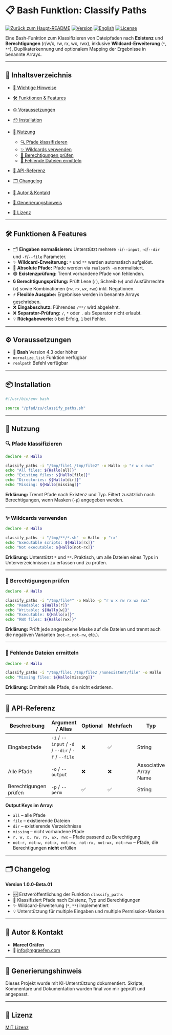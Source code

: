 # 📋 Bash Funktion: Classify Paths

[![Zurück zum Haupt-README](https://img.shields.io/badge/Main-README-blue?style=flat\&logo=github)](https://github.com/Marcel-Graefen/Bash-Function-Collection/blob/main/README.de.md)
[![Version](https://img.shields.io/badge/version-0.0.1_beta.01-blue.svg)](#)
[![English](https://img.shields.io/badge/Sprache-English-blue)](./README.md)
[![License](https://img.shields.io/badge/license-MIT-lightgrey.svg)](https://opensource.org/licenses/MIT)

Eine Bash-Funktion zum Klassifizieren von Dateipfaden nach **Existenz** und **Berechtigungen** (r/w/x, rw, rx, wx, rwx), inklusive **Wildcard-Erweiterung** (`*`, `**`), Duplikaterkennung und optionalem Mapping der Ergebnisse in benannte Arrays.

---

## 🚀 Inhaltsverzeichnis

* [📌 Wichtige Hinweise](#-wichtige-hinweise)
* [🛠️ Funktionen & Features](#-funktionen--features)
* [⚙️ Voraussetzungen](#%EF%B8%8F-voraussetzungen)
* [📦 Installation](#-installation)
* [📝 Nutzung](#-nutzung)

  * [🔍 Pfade klassifizieren](#-pfade-klassifizieren)
  * [✨ Wildcards verwenden](#-wildcards-verwenden)
  * [🔑 Berechtigungen prüfen](#-berechtigungen-prüfen)
  * [📛 Fehlende Dateien ermitteln](#-fehlende-dateien-ermitteln)
* [📌 API-Referenz](#-api-referenz)
* [🗂️ Changelog](#-changelog)
* [👤 Autor & Kontakt](#-autor--kontakt)
* [🤖 Generierungshinweis](#-generierungshinweis)
* [📜 Lizenz](#-lizenz)

---

## 🛠️ Funktionen & Features

* 🗂️ **Eingaben normalisieren:** Unterstützt mehrere `-i`/`--input`, `-d`/`--dir` und `-f`/`--file` Parameter.
* ✨ **Wildcard-Erweiterung:** `*` und `**` werden automatisch aufgelöst.
* 🔹 **Absolute Pfade:** Pfade werden via `realpath -m` normalisiert.
* 🟣 **Existenzprüfung:** Trennt vorhandene Pfade von fehlenden.
* 🔒 **Berechtigungsprüfung:** Prüft Lese (`r`), Schreib (`w`) und Ausführrechte (`x`) sowie Kombinationen (`rw`, `rx`, `wx`, `rwx`) inkl. Negationen.
* ⚡ **Flexible Ausgabe:** Ergebnisse werden in benannte Arrays geschrieben.
* ❌ **Eingabeschutz:** Führendes `/**/` wird abgelehnt.
* ❌ **Separator-Prüfung:** `/`, `*` oder `.` als Separator nicht erlaubt.
* 💡 **Rückgabewerte:** `0` bei Erfolg, `1` bei Fehler.

---

## ⚙️ Voraussetzungen

* 🐚 **Bash** Version 4.3 oder höher
* `normalize_list` Funktion verfügbar
* `realpath` Befehl verfügbar

---

## 📦 Installation

```bash
#!/usr/bin/env bash

source "/pfad/zu/classify_paths.sh"
```

---

## 📝 Nutzung

### 🔍 Pfade klassifizieren

```bash
declare -A Hallo

classify_paths -i "/tmp/file1 /tmp/file2" -o Hallo -p "r w x rwx"
echo "All files: ${Hallo[all]}"
echo "Existing files: ${Hallo[file]}"
echo "Directories: ${Hallo[dir]}"
echo "Missing: ${Hallo[missing]}"
```

**Erklärung:** Trennt Pfade nach Existenz und Typ. Filtert zusätzlich nach Berechtigungen, wenn Masken (`-p`) angegeben werden.

---

### ✨ Wildcards verwenden

```bash
declare -A Hallo

classify_paths -i "/tmp/**/*.sh" -o Hallo -p "rx"
echo "Executable scripts: ${Hallo[rx]}"
echo "Not executable: ${Hallo[not-rx]}"
```

**Erklärung:** Unterstützt `*` und `**`. Praktisch, um alle Dateien eines Typs in Unterverzeichnissen zu erfassen und zu prüfen.

---

### 🔑 Berechtigungen prüfen

```bash
declare -A Hallo

classify_paths -i "/tmp/file*" -o Hallo -p "r w x rw rx wx rwx"
echo "Readable: ${Hallo[r]}"
echo "Writable: ${Hallo[w]}"
echo "Executable: ${Hallo[x]}"
echo "RWX files: ${Hallo[rwx]}"
```

**Erklärung:** Prüft jede angegebene Maske auf die Dateien und trennt auch die negativen Varianten (`not-r`, `not-rw`, etc.).

---

### 📛 Fehlende Dateien ermitteln

```bash
declare -A Hallo

classify_paths -i "/tmp/file1 /tmp/file2 /nonexistent/file" -o Hallo
echo "Missing files: ${Hallo[missing]}"
```

**Erklärung:** Ermittelt alle Pfade, die nicht existieren.

---

## 📌 API-Referenz

| Beschreibung          | Argument / Alias                                    | Optional | Mehrfach | Typ                    |
| --------------------- | --------------------------------------------------- | -------- | -------- | ---------------------- |
| Eingabepfade          | `-i` / `--input` / `-d` / `--dir` / `-f` / `--file` | ❌        | ✅        | String                 |
| Alle Pfade            | `-o` / `--output`                                   | ❌        | ❌        | Associative Array Name |
| Berechtigungen prüfen | `-p` / `--perm`                                     | ✅        | ✅        | String                 |

**Output Keys im Array:**

* `all` – alle Pfade
* `file` – existierende Dateien
* `dir` – existierende Verzeichnisse
* `missing` – nicht vorhandene Pfade
* `r, w, x, rw, rx, wx, rwx` – Pfade passend zu Berechtigung
* `not-r, not-w, not-x, not-rw, not-rx, not-wx, not-rwx` – Pfade, die Berechtigungen **nicht** erfüllen

---

## 🗂️ Changelog

**Version 1.0.0-Beta.01**

* 🆕 Erstveröffentlichung der Funktion `classify_paths`
* 🔹 Klassifiziert Pfade nach Existenz, Typ und Berechtigungen
* ✨ Wildcard-Erweiterung (`*`, `**`) implementiert
* 💡 Unterstützung für multiple Eingaben und multiple Permission-Masken

---

## 👤 Autor & Kontakt

* **Marcel Gräfen**
* 📧 [info@mgraefen.com](mailto:info@mgraefen.com)

---

## 🤖 Generierungshinweis

Dieses Projekt wurde mit KI-Unterstützung dokumentiert. Skripte, Kommentare und Dokumentation wurden final von mir geprüft und angepasst.

---

## 📜 Lizenz

[MIT Lizenz](LICENSE)
